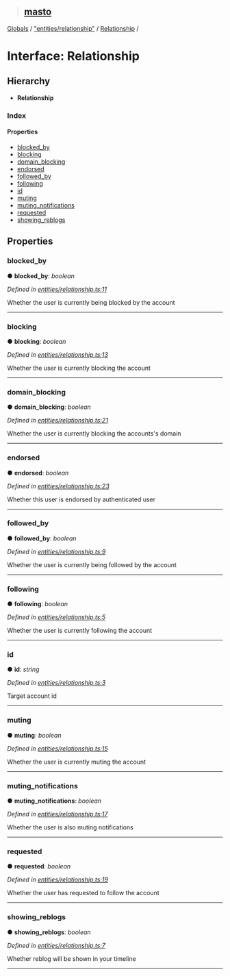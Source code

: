 > ## [masto](../README.md)

[Globals](../globals.md) / ["entities/relationship"](../modules/_entities_relationship_.md) / [Relationship](_entities_relationship_.relationship.md) /

# Interface: Relationship

## Hierarchy

* **Relationship**

### Index

#### Properties

* [blocked_by](_entities_relationship_.relationship.md#blocked_by)
* [blocking](_entities_relationship_.relationship.md#blocking)
* [domain_blocking](_entities_relationship_.relationship.md#domain_blocking)
* [endorsed](_entities_relationship_.relationship.md#endorsed)
* [followed_by](_entities_relationship_.relationship.md#followed_by)
* [following](_entities_relationship_.relationship.md#following)
* [id](_entities_relationship_.relationship.md#id)
* [muting](_entities_relationship_.relationship.md#muting)
* [muting_notifications](_entities_relationship_.relationship.md#muting_notifications)
* [requested](_entities_relationship_.relationship.md#requested)
* [showing_reblogs](_entities_relationship_.relationship.md#showing_reblogs)

## Properties

###  blocked_by

● **blocked_by**: *boolean*

*Defined in [entities/relationship.ts:11](https://github.com/neet/masto.js/blob/80b1796/src/entities/relationship.ts#L11)*

Whether the user is currently being blocked by the account

___

###  blocking

● **blocking**: *boolean*

*Defined in [entities/relationship.ts:13](https://github.com/neet/masto.js/blob/80b1796/src/entities/relationship.ts#L13)*

Whether the user is currently blocking the account

___

###  domain_blocking

● **domain_blocking**: *boolean*

*Defined in [entities/relationship.ts:21](https://github.com/neet/masto.js/blob/80b1796/src/entities/relationship.ts#L21)*

Whether the user is currently blocking the accounts's domain

___

###  endorsed

● **endorsed**: *boolean*

*Defined in [entities/relationship.ts:23](https://github.com/neet/masto.js/blob/80b1796/src/entities/relationship.ts#L23)*

Whether this user is endorsed by authenticated user

___

###  followed_by

● **followed_by**: *boolean*

*Defined in [entities/relationship.ts:9](https://github.com/neet/masto.js/blob/80b1796/src/entities/relationship.ts#L9)*

Whether the user is currently being followed by the account

___

###  following

● **following**: *boolean*

*Defined in [entities/relationship.ts:5](https://github.com/neet/masto.js/blob/80b1796/src/entities/relationship.ts#L5)*

Whether the user is currently following the account

___

###  id

● **id**: *string*

*Defined in [entities/relationship.ts:3](https://github.com/neet/masto.js/blob/80b1796/src/entities/relationship.ts#L3)*

Target account id

___

###  muting

● **muting**: *boolean*

*Defined in [entities/relationship.ts:15](https://github.com/neet/masto.js/blob/80b1796/src/entities/relationship.ts#L15)*

Whether the user is currently muting the account

___

###  muting_notifications

● **muting_notifications**: *boolean*

*Defined in [entities/relationship.ts:17](https://github.com/neet/masto.js/blob/80b1796/src/entities/relationship.ts#L17)*

Whether the user is also muting notifications

___

###  requested

● **requested**: *boolean*

*Defined in [entities/relationship.ts:19](https://github.com/neet/masto.js/blob/80b1796/src/entities/relationship.ts#L19)*

Whether the user has requested to follow the account

___

###  showing_reblogs

● **showing_reblogs**: *boolean*

*Defined in [entities/relationship.ts:7](https://github.com/neet/masto.js/blob/80b1796/src/entities/relationship.ts#L7)*

Whether reblog will be shown in your timeline

___